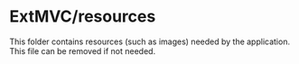 # ExtMVC/resources

This folder contains resources (such as images) needed by the application. This file can
be removed if not needed.
